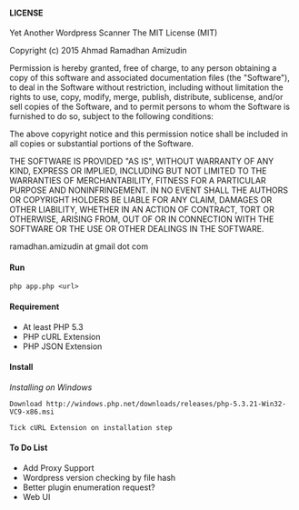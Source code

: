 #### LICENSE
  
Yet Another Wordpress Scanner
The MIT License (MIT)

Copyright (c) 2015 Ahmad Ramadhan Amizudin

Permission is hereby granted, free of charge, to any person obtaining a copy
of this software and associated documentation files (the "Software"), to deal
in the Software without restriction, including without limitation the rights
to use, copy, modify, merge, publish, distribute, sublicense, and/or sell
copies of the Software, and to permit persons to whom the Software is
furnished to do so, subject to the following conditions:

The above copyright notice and this permission notice shall be included in
all copies or substantial portions of the Software.

THE SOFTWARE IS PROVIDED "AS IS", WITHOUT WARRANTY OF ANY KIND, EXPRESS OR
IMPLIED, INCLUDING BUT NOT LIMITED TO THE WARRANTIES OF MERCHANTABILITY,
FITNESS FOR A PARTICULAR PURPOSE AND NONINFRINGEMENT. IN NO EVENT SHALL THE
AUTHORS OR COPYRIGHT HOLDERS BE LIABLE FOR ANY CLAIM, DAMAGES OR OTHER
LIABILITY, WHETHER IN AN ACTION OF CONTRACT, TORT OR OTHERWISE, ARISING FROM,
OUT OF OR IN CONNECTION WITH THE SOFTWARE OR THE USE OR OTHER DEALINGS IN
THE SOFTWARE.

ramadhan.amizudin at gmail dot com  

#### Run
```php app.php <url>```

#### Requirement
  
- At least PHP 5.3  
- PHP cURL Extension  
- PHP JSON Extension  


#### Install

*Installing on Windows*  

```Download http://windows.php.net/downloads/releases/php-5.3.21-Win32-VC9-x86.msi```  

```Tick cURL Extension on installation step```  

#### To Do List
- Add Proxy Support
- Wordpress version checking by file hash
- Better plugin enumeration request?
- Web UI
